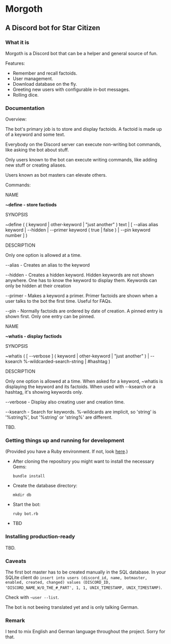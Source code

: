 # Morgoth
## A Discord bot for Star Citizen

### What it is

Morgoth is a Discord bot that can be a helper and
general source of fun.

Features:

* Remember and recall factoids.
* User management.
* Download database on the fly.
* Greeting new users with configurable in-bot messages.
* Rolling dice.

### Documentation

Overview:

The bot's primary job is to store and display factoids. A factoid is made up of a keyword and some text.

Everybody on the Discord server can execute non-writing bot commands, like asking the bot about stuff.

Only users known to the bot can execute writing commands, like adding new stuff or creating aliases.

Users known as bot masters can elevate others.

Commands:

NAME

**~define - store factiods**

SYNOPSIS

~define ( ( keyword | other-keyword | "just another" ) text | [ --alias alias keyword | --hidden | --primer keyword ( true | false ) | --pin keyword number ] )

DESCRIPTION

Only one option is allowed at a time.

--alias - Creates an alias to the keyword

--hidden - Creates a hidden keyword. Hidden keywords are not shown anywhere. One has to know the keyword to display them. Keywords can only be hidden at their creation

--primer - Makes a keyword a primer. Primer factoids are shown when a user talks to the bot the first time. Useful for FAQs.

--pin - Normally factoids are ordered by date of creation. A pinned entry is shown first. Only one entry can be pinned.

NAME

**~whatis - display factiods**

SYNOPSIS

~whatis ( [ --verbose ] ( keyword | other-keyword | "just another" ) | --ksearch %-wildcarded-search-string | #hashtag )

DESCRIPTION

Only one option is allowed at a time.
When asked for a keyword, ~whatis is displaying the keyword and its factoids.
When used with --ksearch or a hashtag, it's showing keywords only.

--verbose - Display also creating user and creation time.

--ksearch - Search for keywords. %-wildcards are implicit, so 'string' is '%string%', but '%string' or 'string%' are different.

TBD.

### Getting things up and running for development

(Provided you have a Ruby environment. If not, look [here](https://cbednarski.com/articles/installing-ruby/).)

* After cloning the repository you might want to install the necessary Gems:

  `bundle install`

* Create the database directory:

  `mkdir db`

* Start the bot:

  `ruby bot.rb`

* TBD

### Installing production-ready

TBD.

### Caveats
    
The first bot master has to be created manually in the SQL database.
In your SQLite client do `insert into users (discord_id, name, botmaster, enabled, created, changed) values (DISCORD_ID, 'DISCORD_NAME_W/O_THE_#_PART', 1, 1, UNIX_TIMESTAMP, UNIX_TIMESTAMP)`.

Check with `~user --list`.

The bot is not beeing translated yet and is only talking German.

### Remark
I tend to mix English and German language throughout the project.
Sorry for that.
